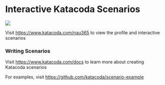 # Interactive Katacoda Scenarios

[![](http://shields.katacoda.com/katacoda/nau365/count.svg)](https://www.katacoda.com/nau365 "Get your profile on Katacoda.com")

Visit https://www.katacoda.com/nau365 to view the profile and interactive scenarios

### Writing Scenarios
Visit https://www.katacoda.com/docs to learn more about creating Katacoda scenarios

For examples, visit https://github.com/katacoda/scenario-example
